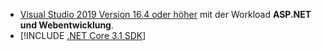 * [Visual Studio 2019 Version 16.4 oder höher](https://visualstudio.microsoft.com/downloads/?utm_medium=microsoft&utm_source=docs.microsoft.com&utm_campaign=inline+link&utm_content=download+vs2019) mit der Workload **ASP.NET und Webentwicklung**.
* [!INCLUDE [.NET Core 3.1 SDK](~/includes/3.1-SDK.md)]
